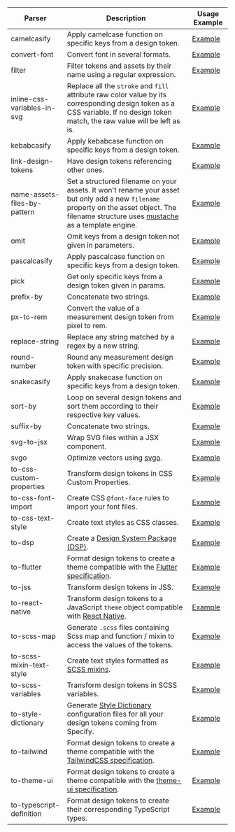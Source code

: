| Parser | Description | Usage Example |
|---|---|---|
| camelcasify | Apply camelcase function on specific keys from a design token. | [Example](https://github.com/Specifyapp/parsers/blob/master/parsers/camelcasify/README.md#usage) |
| convert-font | Convert font in several formats. | [Example](https://github.com/Specifyapp/parsers/blob/master/parsers/convert-font/README.md#usage) |
| filter | Filter tokens and assets by their name using a regular expression. | [Example](https://github.com/Specifyapp/parsers/blob/master/parsers/filter/README.md#usage) |
| inline-css-variables-in-svg | Replace all the `stroke` and `fill` attribute raw color value by its corresponding design token as a CSS variable. If no design token match, the raw value will be left as is. | [Example](https://github.com/Specifyapp/parsers/blob/master/parsers/inline-css-variables-in-svg/README.md#usage) |
| kebabcasify | Apply kebabcase function on specific keys from a design token. | [Example](https://github.com/Specifyapp/parsers/blob/master/parsers/kebabcasify/README.md#usage) |
| link-design-tokens | Have design tokens referencing other ones. | [Example](https://github.com/Specifyapp/parsers/blob/master/parsers/link-design-tokens/README.md#usage) |
| name-assets-files-by-pattern | Set a structured filename on your assets. It won't rename your asset but only add a new `filename` property on the asset object. The filename structure uses [mustache](https://github.com/janl/mustache.js#templates) as a template engine. | [Example](https://github.com/Specifyapp/parsers/blob/master/parsers/name-assets-files-by-pattern/README.md#usage) |
| omit | Omit keys from a design token not given in parameters. | [Example](https://github.com/Specifyapp/parsers/blob/master/parsers/omit/README.md#usage) |
| pascalcasify | Apply pascalcase function on specific keys from a design token. | [Example](https://github.com/Specifyapp/parsers/blob/master/parsers/pascalcasify/README.md#usage) |
| pick | Get only specific keys from a design token given in params. | [Example](https://github.com/Specifyapp/parsers/blob/master/parsers/pick/README.md#usage) |
| prefix-by | Concatenate two strings. | [Example](https://github.com/Specifyapp/parsers/blob/master/parsers/prefix-by/README.md#usage) |
| px-to-rem | Convert the value of a measurement design token from pixel to rem. | [Example](https://github.com/Specifyapp/parsers/blob/master/parsers/px-to-rem/README.md#usage) |
| replace-string | Replace any string matched by a regex by a new string. | [Example](https://github.com/Specifyapp/parsers/blob/master/parsers/replace-string/README.md#usage) |
| round-number | Round any measurement design token with specific precision. | [Example](https://github.com/Specifyapp/parsers/blob/master/parsers/round-number/README.md#usage) |
| snakecasify | Apply snakecase function on specific keys from a design token. | [Example](https://github.com/Specifyapp/parsers/blob/master/parsers/snakecasify/README.md#usage) |
| sort-by | Loop on several design tokens and sort them according to their respective key values. | [Example](https://github.com/Specifyapp/parsers/blob/master/parsers/sort-by/README.md#usage) |
| suffix-by | Concatenate two strings. | [Example](https://github.com/Specifyapp/parsers/blob/master/parsers/suffix-by/README.md#usage) |
| svg-to-jsx | Wrap SVG files within a JSX component. | [Example](https://github.com/Specifyapp/parsers/blob/master/parsers/svg-to-jsx/README.md#usage) |
| svgo | Optimize vectors using [svgo](https://github.com/svg/svgo). | [Example](https://github.com/Specifyapp/parsers/blob/master/parsers/svgo/README.md#usage) |
| to-css-custom-properties | Transform design tokens in CSS Custom Properties. | [Example](https://github.com/Specifyapp/parsers/blob/master/parsers/to-css-custom-properties/README.md#usage) |
| to-css-font-import | Create CSS `@font-face` rules to import your font files. | [Example](https://github.com/Specifyapp/parsers/blob/master/parsers/to-css-font-import/README.md#usage) |
| to-css-text-style | Create text styles as CSS classes. | [Example](https://github.com/Specifyapp/parsers/blob/master/parsers/to-css-text-style/README.md#usage) |
| to-dsp | Create a [Design System Package (DSP)](https://github.com/AdobeXD/design-system-package-dsp). | [Example](https://github.com/Specifyapp/parsers/blob/master/parsers/to-dsp/README.md#usage) |
| to-flutter | Format design tokens to create a theme compatible with the [Flutter specification](https://docs.flutter.dev/cookbook/design/themes). | [Example](https://github.com/Specifyapp/parsers/blob/master/parsers/to-flutter/README.md#usage) |
| to-jss | Transform design tokens in JSS. | [Example](https://github.com/Specifyapp/parsers/blob/master/parsers/to-jss/README.md#usage) |
| to-react-native | Transform design tokens to a JavaScript `theme` object compatible with [React Native](https://reactnative.dev/). | [Example](https://github.com/Specifyapp/parsers/blob/master/parsers/to-react-native/README.md#usage) |
| to-scss-map | Generate `.scss` files containing Scss map and function / mixin to access the values of the tokens. | [Example](https://github.com/Specifyapp/parsers/blob/master/parsers/to-scss-map/README.md#usage) |
| to-scss-mixin-text-style | Create text styles formatted as [SCSS mixins](https://sass-lang.com/documentation/at-rules/mixin). | [Example](https://github.com/Specifyapp/parsers/blob/master/parsers/to-scss-mixin-text-style/README.md#usage) |
| to-scss-variables | Transform design tokens in SCSS variables. | [Example](https://github.com/Specifyapp/parsers/blob/master/parsers/to-scss-variables/README.md#usage) |
| to-style-dictionary | Generate [Style Dictionary](https://amzn.github.io/style-dictionary/#/) configuration files for all your design tokens coming from Specify. | [Example](https://github.com/Specifyapp/parsers/blob/master/parsers/to-style-dictionary/README.md#usage) |
| to-tailwind | Format design tokens to create a theme compatible with the [TailwindCSS specification](https://tailwindcss.com/docs/theme). | [Example](https://github.com/Specifyapp/parsers/blob/master/parsers/to-tailwind/README.md#usage) |
| to-theme-ui | Format design tokens to create a theme compatible with the [theme-ui specification](https://theme-ui.com/theme-spec). | [Example](https://github.com/Specifyapp/parsers/blob/master/parsers/to-theme-ui/README.md#usage) |
| to-typescript-definition | Format design tokens to create their corresponding TypeScript types. | [Example](https://github.com/Specifyapp/parsers/blob/master/parsers/to-typescript-definition/README.md#usage) |